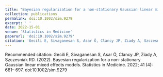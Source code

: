```yaml
---
title: "Bayesian regularization for a non-stationary Gaussian linear mixed effects models"
collection: publications
permalink: doi:10.1002/sim.9279
excerpt: ' '
date: 2022-15-01
venue: 'Statistics in Medicine'
paperurl: 'doi:10.1002/sim.9279'
citation: 'Gecili E, Sivaganesan S, Asar Ö, Clancy JP, Ziady A, Szczesniak RD. (2022). &quot;Paper Title Number 2.&quot; <i>Statistics in Medicine 1</i>. 2022; 41 (4): 681– 697.'
---
```


Recommended citation: Gecili E, Sivaganesan S, Asar Ö, Clancy JP, Ziady A, Szczesniak RD. (2022). Bayesian regularization for a non-stationary Gaussian linear mixed effects models. Statistics in Medicine. 2022; 41 (4): 681– 697. doi:10.1002/sim.9279
